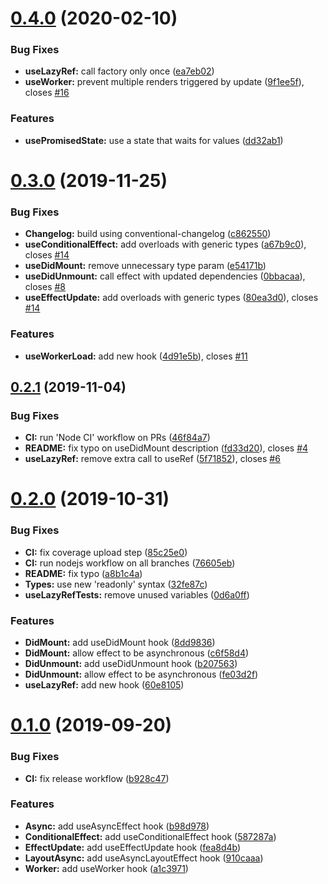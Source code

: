 # [0.4.0](https://github.com/fjcaetano/react-hook-utilities/compare/v0.3.0...v0.4.0) (2020-02-10)


### Bug Fixes

* **useLazyRef:** call factory only once ([ea7eb02](https://github.com/fjcaetano/react-hook-utilities/commit/ea7eb02298129f16d627379cb4ceefb26a35a534))
* **useWorker:** prevent multiple renders triggered by update ([9f1ee5f](https://github.com/fjcaetano/react-hook-utilities/commit/9f1ee5f12eead6f19b04717a6bf952fa8b11b27a)), closes [#16](https://github.com/fjcaetano/react-hook-utilities/issues/16)


### Features

* **usePromisedState:** use a state that waits for values ([dd32ab1](https://github.com/fjcaetano/react-hook-utilities/commit/dd32ab191c9567c36d8a0a5eb5d2daef6010fe00))



# [0.3.0](https://github.com/fjcaetano/react-hook-utilities/compare/v0.2.1...v0.3.0) (2019-11-25)


### Bug Fixes

* **Changelog:** build using conventional-changelog ([c862550](https://github.com/fjcaetano/react-hook-utilities/commit/c8625507eceb90bb9217db7941ff19b3cfda9702))
* **useConditionalEffect:** add overloads with generic types ([a67b9c0](https://github.com/fjcaetano/react-hook-utilities/commit/a67b9c07298d90462e8c1f8b5a5229a0c51c16c0)), closes [#14](https://github.com/fjcaetano/react-hook-utilities/issues/14)
* **useDidMount:** remove unnecessary type param ([e54171b](https://github.com/fjcaetano/react-hook-utilities/commit/e54171bcc40389bb16c54d9bf727cf6328021623))
* **useDidUnmount:** call effect with updated dependencies ([0bbacaa](https://github.com/fjcaetano/react-hook-utilities/commit/0bbacaaf6321cd8a254be5c51c77425a9e2383cd)), closes [#8](https://github.com/fjcaetano/react-hook-utilities/issues/8)
* **useEffectUpdate:** add overloads with generic types ([80ea3d0](https://github.com/fjcaetano/react-hook-utilities/commit/80ea3d073bf2c41267c58c88ff1aa9a30b39683c)), closes [#14](https://github.com/fjcaetano/react-hook-utilities/issues/14)


### Features

* **useWorkerLoad:** add new hook ([4d91e5b](https://github.com/fjcaetano/react-hook-utilities/commit/4d91e5b3aacbf63922a56c4b8d7df33a89210171)), closes [#11](https://github.com/fjcaetano/react-hook-utilities/issues/11)



## [0.2.1](https://github.com/fjcaetano/react-hook-utilities/compare/v0.2.0...v0.2.1) (2019-11-04)


### Bug Fixes

* **CI:** run 'Node CI' workflow on PRs ([46f84a7](https://github.com/fjcaetano/react-hook-utilities/commit/46f84a75c2c6faa20760fa4c244ec8a069bd3d34))
* **README:** fix typo on useDidMount description ([fd33d20](https://github.com/fjcaetano/react-hook-utilities/commit/fd33d204248978dd2a74a4db4ef6d813672c7a84)), closes [#4](https://github.com/fjcaetano/react-hook-utilities/issues/4)
* **useLazyRef:** remove extra call to useRef ([5f71852](https://github.com/fjcaetano/react-hook-utilities/commit/5f71852e0445298330d953aae9a6ea6a52b6e01b)), closes [#6](https://github.com/fjcaetano/react-hook-utilities/issues/6)



# [0.2.0](https://github.com/fjcaetano/react-hook-utilities/compare/v0.1.0...v0.2.0) (2019-10-31)


### Bug Fixes

* **CI:** fix coverage upload step ([85c25e0](https://github.com/fjcaetano/react-hook-utilities/commit/85c25e043598c5c140a844039c3b9bf9021b8337))
* **CI:** run nodejs workflow on all branches ([76605eb](https://github.com/fjcaetano/react-hook-utilities/commit/76605eb2ebd11a0c6fdf906f1dac7bb21323c201))
* **README:** fix typo ([a8b1c4a](https://github.com/fjcaetano/react-hook-utilities/commit/a8b1c4affd375da9a1ce6672d5d0447d14325781))
* **Types:** use new 'readonly' syntax ([32fe87c](https://github.com/fjcaetano/react-hook-utilities/commit/32fe87ccdec97c6b3b7845f32abaeda5510b154a))
* **useLazyRefTests:** remove unused variables ([0d6a0ff](https://github.com/fjcaetano/react-hook-utilities/commit/0d6a0ff1c420ba9e65eff7cd9afd6727b1ace69e))


### Features

* **DidMount:** add useDidMount hook ([8dd9836](https://github.com/fjcaetano/react-hook-utilities/commit/8dd983684d05799be8ba20240a467945c633522f))
* **DidMount:** allow effect to be asynchronous ([c6f58d4](https://github.com/fjcaetano/react-hook-utilities/commit/c6f58d4677a54f5201354e8fe945acdfd086f401))
* **DidUnmount:** add useDidUnmount hook ([b207563](https://github.com/fjcaetano/react-hook-utilities/commit/b207563bea24210cab640334516fec545fc0f982))
* **DidUnmount:** allow effect to be asynchronous ([fe03d2f](https://github.com/fjcaetano/react-hook-utilities/commit/fe03d2f900e1a8e1e47569cd4efe6c52a173e50d))
* **useLazyRef:** add new hook ([60e8105](https://github.com/fjcaetano/react-hook-utilities/commit/60e8105a7e64cd7568b43c7d9afb9a6b74589106))



# [0.1.0](https://github.com/fjcaetano/react-hook-utilities/compare/a1c3971c3979772638f3e34766008853f309d469...v0.1.0) (2019-09-20)


### Bug Fixes

* **CI:** fix release workflow ([b928c47](https://github.com/fjcaetano/react-hook-utilities/commit/b928c47dcc251a487261b6055e6f6c2a79026b07))


### Features

* **Async:** add useAsyncEffect hook ([b98d978](https://github.com/fjcaetano/react-hook-utilities/commit/b98d97829b9a005f9beacba34eb5ead99b5ac66d))
* **ConditionalEffect:** add useConditionalEffect hook ([587287a](https://github.com/fjcaetano/react-hook-utilities/commit/587287a88632d05dbfdd80d8cbb6863d507ccd42))
* **EffectUpdate:** add useEffectUpdate hook ([fea8d4b](https://github.com/fjcaetano/react-hook-utilities/commit/fea8d4b64e1d0db1dd21da603c17e95b044fc8f2))
* **LayoutAsync:** add useAsyncLayoutEffect hook ([910caaa](https://github.com/fjcaetano/react-hook-utilities/commit/910caaa55af46bc55d2ff8e867a772dd48065e04))
* **Worker:** add useWorker hook ([a1c3971](https://github.com/fjcaetano/react-hook-utilities/commit/a1c3971c3979772638f3e34766008853f309d469))



